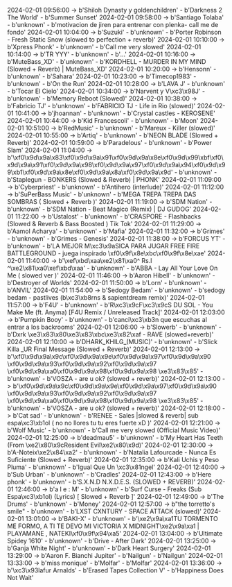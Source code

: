 2024-02-01 09:56:00 -> b'Shiloh Dynasty y goldenchildren' - b'Darkness 2 The World' - b'Summer Sunset'
2024-02-01 09:58:00 -> b'Santiago Tolaba' - b'unknown' - b'motivacion de jiren para entrenar con plenka- call me de fondo'
2024-02-01 10:04:00 -> b'Suzuki' - b'unknown' - b'Porter Robinson - Fresh Static Snow (slowed to perfection + reverb)'
2024-02-01 10:10:00 -> b'Xpress Phonk' - b'unknown' - b'Call me very slowed'
2024-02-01 10:14:00 -> b'TR YYY' - b'unknown' - b'...'
2024-02-01 10:16:00 -> b'MuteBass_XD' - b'unknown' - b'KORDHELL - MURDER IN MY MIND (Slowed + Reverb) | MuteBass_XD'
2024-02-01 10:20:00 -> b'Hensonn' - b'unknown' - b'Sahara'
2024-02-01 10:23:00 -> b'Timecop1983' - b'unknown' - b'On the Run'
2024-02-01 10:28:00 -> b'LAVA J' - b'unknown' - b'Tocar El Cielo'
2024-02-01 10:34:00 -> b'Narvent y V\xc3\x98J' - b'unknown' - b'Memory Reboot (Slowed)'
2024-02-01 10:38:00 -> b'Fabricio TJ' - b'unknown' - b'FABRICIO TJ - Life in Rio (slowed)'
2024-02-01 10:41:00 -> b'jhoannan' - b'unknown' - b'Crystal castles - KEROSENE'
2024-02-01 10:44:00 -> b'Kid Francescoli' - b'unknown' - b'Moon'
2024-02-01 10:51:00 -> b'RedMusic' - b'unknown' - b'Mareux - Killer (slowed)'
2024-02-01 10:55:00 -> b'Artiq' - b'unknown' - b'NEON BLADE (Slowed + Reverb)'
2024-02-01 10:59:00 -> b'Paradelous' - b'unknown' - b'Power Slam'
2024-02-01 11:04:00 -> b'\xf0\x9d\x9a\x83\xf0\x9d\x9a\x91\xf0\x9d\x9a\x8e\xf0\x9d\x99\xbf\xf0\x9d\x9a\x91\xf0\x9d\x9a\x98\xf0\x9d\x9a\x97\xf0\x9d\x9a\x94\xf0\x9d\x99\xb1\xf0\x9d\x9a\x8e\xf0\x9d\x9a\x8a\xf0\x9d\x9a\x9d' - b'unknown' - b'Staplegun - BONKERS (Slowed & Reverb) | PHONK'
2024-02-01 11:09:00 -> b'Cyberpriest' - b'unknown' - b'Antihero (interlude)'
2024-02-01 11:12:00 -> b'SuPerBass Music' - b'unknown' - b'MEGA TREPA TREPA DAS SOMBRAS ( Slowed + Reverb )'
2024-02-01 11:19:00 -> b'SDM Nation' - b'unknown' - b'SDM Nation - Beat Magico (Remix) |  DJ GUDOG'
2024-02-01 11:22:00 -> b'Ustalost' - b'unknown' - b'CRASPORE - Flashbacks (Slowed & Reverb & Bass Boosted ) Tik Tok'
2024-02-01 11:29:00 -> b'Aamol Acharya' - b'unknown' - b'Mafia'
2024-02-01 11:32:00 -> b'Grimes' - b'unknown' - b'Grimes - Genesis'
2024-02-01 11:38:00 -> b'FORCUS YT' - b'unknown' - b'LA MEJOR M\xc3\x9aSICA PARA JUGAR FREE FIRE  BATTLEGROUND - juega inspirado \xf0\x9f\x8e\xbc\xf0\x9f\x8e\xae'
2024-02-01 11:40:00 -> b'\xef\xbd\xaa\xe2\x81\xa0^ Rs.l ^\xe2\x81\xa0\xef\xbd\xaa' - b'unknown' - b'ABBA - Lay All Your Love On Me ( slowed ver )'
2024-02-01 11:46:00 -> b'Aaron Hibell' - b'unknown' - b'Destroyer of Worlds'
2024-02-01 11:50:00 -> b'Lorn' - b'unknown' - b'ANVIL'
2024-02-01 11:54:00 -> b'Sedogy Bedam' - b'unknown' - b'sedogy bedam - pastlives (b\xc3\xb8rns & sapientdream remix)'
2024-02-01 11:57:00 -> b'F4U' - b'unknown' - b'R\xc3\x9cF\xc3\x9cS DU SOL - You Make Me (ft. Anyma) [F4U Remix / Unreleased Track]'
2024-02-01 12:03:00 -> b'Pumpkin Booy' - b'unknown' - b'canci\xc3\xb3n que escuchas al entrar a los backrooms'
2024-02-01 12:06:00 -> b'Slowerb' - b'unknown' - b'Dxrk \xe3\x83\x80\xe3\x83\xbc\xe3\x82\xaf - RAVE (slowed+reverb)'
2024-02-01 12:10:00 -> b'DHARK_KHILG_(MUSIC)' - b'unknown' - b'Slick Killa _UR  Final Message (Slowed + Reverb)'
2024-02-01 12:13:00 -> b'\xf0\x9d\x9a\x9c\xf0\x9d\x9a\x9e\xf0\x9d\x9a\x97\xf0\x9d\x9a\x90 \xf0\x9d\x9a\x93\xf0\x9d\x9a\x92\xf0\x9d\x9a\x97 \xf0\x9d\x9a\xa0\xf0\x9d\x9a\x98\xf0\x9d\x9a\x98 \xe3\x83\x85' - b'unknown' - b'VOSZA - are u ok? (slowed + reverb)'
2024-02-01 12:13:00 -> b'\xf0\x9d\x9a\x9c\xf0\x9d\x9a\x9e\xf0\x9d\x9a\x97\xf0\x9d\x9a\x90 \xf0\x9d\x9a\x93\xf0\x9d\x9a\x92\xf0\x9d\x9a\x97 \xf0\x9d\x9a\xa0\xf0\x9d\x9a\x98\xf0\x9d\x9a\x98 \xe3\x83\x85' - b'unknown' - b'VOSZA - are u ok? (slowed + reverb)'
2024-02-01 12:18:00 -> b'Cat sad' - b'unknown' - b'RENEE - Sales |slowed & reverb| sub espa\xc3\xb1ol ( no no llores tu tu eres fuerte xD )'
2024-02-01 12:21:00 -> b'Wolf Music' - b'unknown' - b'Call me very slowed (Official Music Video)'
2024-02-01 12:25:00 -> b'deadmau5' - b'unknown' - b'My Heart Has Teeth (From \xe2\x80\x9cResident Evil\xe2\x80\x9d)'
2024-02-01 12:30:00 -> b'A-Noteix\xe2\x84\xa2' - b'unknown' - b'Natalia Lafourcade - Nunca Es Suficiente (Slowed + Reverb)'
2024-02-01 12:35:00 -> b'Kali Uchis y Peso Pluma' - b'unknown' - b'Igual Que Un \xc3\x81ngel'
2024-02-01 12:40:00 -> b'Sub Urban' - b'unknown' - b'Cradles'
2024-02-01 12:43:00 -> b'Here phonk' - b'unknown' - b'S.X.N.D  N.X.D.E.S. (SLOWED + REVERB)'
2024-02-01 12:46:00 -> b'a l e : M' - b'unknown' - b'Surf Curse - Freaks (Sub Espa\xc3\xb1ol) (Lyrics) [ Slowed + Reverb ]'
2024-02-01 12:49:00 -> b'The Drums' - b'unknown' - b'Money'
2024-02-01 12:57:00 -> b"the torretto's smile" - b'unknown' - b'LXST CXNTURY - SPACE ATTACK (slowed)'
2024-02-01 13:01:00 -> b'BAKI-X' - b'unknown' - b'\xe2\x9a\xa1TU TORMENTO  ME FORMO, A TI TE DEVO MI VICTORIA  X  MIDNIGHT\xe2\x9a\xa1  | PLAYAMANE , NATEKI\xf0\x9f\x94\xa5'
2024-02-01 13:04:00 -> b'Ultimate Spidey 1610' - b'unknown' - b'Drive - After Dark'
2024-02-01 13:25:00 -> b'Ganja White Night' - b'unknown' - b'Dark Heart Surgery'
2024-02-01 13:29:00 -> b'Aaron F. Bianchi Jupiter' - b'Nailgun' - b'Nailgun'
2024-02-01 13:33:00 -> b'miss monique' - b'Molfar' - b'Molfar'
2024-02-01 13:36:00 -> b'\xc3\x93lafur Arnalds' - b'Erased Tapes Collection V' - b'Happiness Does Not Wait'
